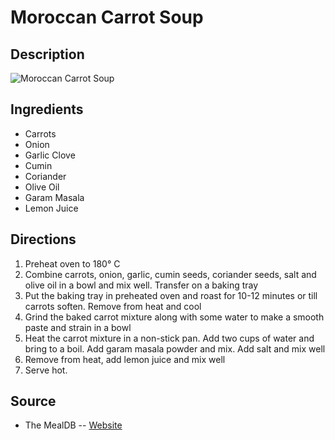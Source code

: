 # Moroccan Carrot Soup

## Description
![Moroccan Carrot Soup](https://www.themealdb.com/images/media/meals/jcr46d1614763831.jpg "Moroccan Carrot Soup")

## Ingredients
- Carrots
- Onion
- Garlic Clove
- Cumin
- Coriander
- Olive Oil
- Garam Masala
- Lemon Juice

## Directions
1. Preheat oven to 180° C
2. Combine carrots, onion, garlic, cumin seeds, coriander seeds, salt and olive oil in a bowl and mix well. Transfer on a baking tray
3. Put the baking tray in preheated oven and roast for 10-12 minutes or till carrots soften. Remove from heat and cool
4. Grind the baked carrot mixture along with some water to make a smooth paste and strain in a bowl
5. Heat the carrot mixture in a non-stick pan. Add two cups of water and bring to a boil. Add garam masala powder and mix. Add salt and mix well
6. Remove from heat, add lemon juice and mix well
7. Serve hot.

## Source

- The MealDB -- [Website](https://themealdb.com/)
